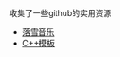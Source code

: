 收集了一些github的实用资源

- [落雪音乐](https://github.com/lyswhut/lx-music-desktop)
- [C++模板](https://github.com/Walton1128/CPP-Templates-2nd--)





